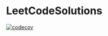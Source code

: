 # LeetCodeSolutions

[![codecov](https://codecov.io/github/Alexey-Matjuk/LeetCodeSolutions/graph/badge.svg?token=XR1T55UU0G)](https://codecov.io/github/Alexey-Matjuk/LeetCodeSolutions)
